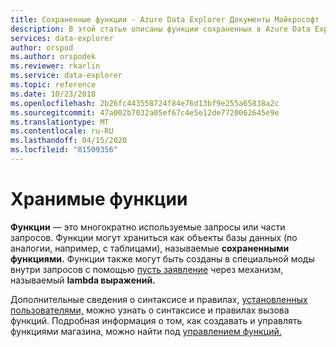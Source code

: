 ```yaml
---
title: Сохраненные функции - Azure Data Explorer Документы Майкрософт
description: В этой статье описаны функции сохраненных в Azure Data Explorer.
services: data-explorer
author: orspod
ms.author: orspodek
ms.reviewer: rkarlin
ms.service: data-explorer
ms.topic: reference
ms.date: 10/23/2018
ms.openlocfilehash: 2b26fc443558724f84e76d13bf9e255a65838a2c
ms.sourcegitcommit: 47a002b7032a05ef67c4e5e12de7720062645e9e
ms.translationtype: MT
ms.contentlocale: ru-RU
ms.lasthandoff: 04/15/2020
ms.locfileid: "81509356"
---
```

# <a name="stored-functions"></a>Хранимые функции

**Функции** — это многократно используемые запросы или части запросов. Функции могут храниться как объекты базы данных (по аналогии, например, с таблицами), называемые **сохраненными функциями.** Функции также могут быть созданы в специальной моды внутри запросов с помощью [пусть заявление](../letstatement.md) через механизм, называемый **lambda выражений.**

Дополнительные сведения о синтаксисе и правилах, [установленных пользователями,](../functions/user-defined-functions.md) можно узнать о синтаксисе и правилах вызова функций.
Подробная информация о том, как создавать и управлять функциями магазина, можно найти под [управлением функций.](../../management/functions.md)